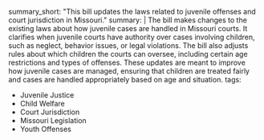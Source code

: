 summary_short: "This bill updates the laws related to juvenile offenses and court jurisdiction in Missouri."
summary: |
  The bill makes changes to the existing laws about how juvenile cases are handled in Missouri courts. It clarifies when juvenile courts have authority over cases involving children, such as neglect, behavior issues, or legal violations. The bill also adjusts rules about which children the courts can oversee, including certain age restrictions and types of offenses. These updates are meant to improve how juvenile cases are managed, ensuring that children are treated fairly and cases are handled appropriately based on age and situation.
tags:
  - Juvenile Justice
  - Child Welfare
  - Court Jurisdiction
  - Missouri Legislation
  - Youth Offenses

